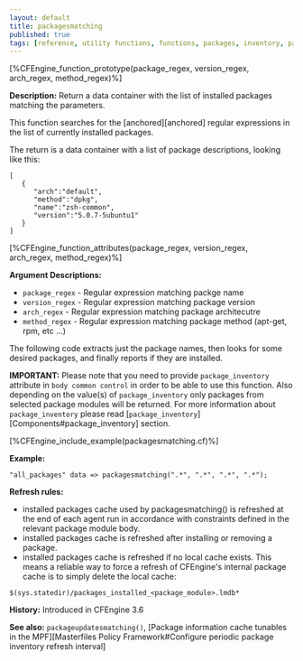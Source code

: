 ```yaml
---
layout: default
title: packagesmatching
published: true
tags: [reference, utility functions, functions, packages, inventory, packagesmatching]
---
```


[%CFEngine_function_prototype(package_regex, version_regex, arch_regex, method_regex)%]

**Description:** Return a data container with the list of installed packages
matching the parameters.

This function searches for the [anchored][anchored] regular expressions in the
list of currently installed packages.

The return is a data container with a list of package descriptions, looking like
this:

```
[
   {
      "arch":"default",
      "method":"dpkg",
      "name":"zsh-common",
      "version":"5.0.7-5ubuntu1"
   }
]
```

[%CFEngine_function_attributes(package_regex, version_regex, arch_regex, method_regex)%]

**Argument Descriptions:**

* `package_regex` - Regular expression matching packge name
* `version_regex` - Regular expression matching package version
* `arch_regex` - Regular expression matching package architecutre
* `method_regex` - Regular expression matching package method (apt-get, rpm, etc ...)

The following code extracts just the package names, then looks for
some desired packages, and finally reports if they are installed.

**IMPORTANT:** Please note that you need to provide `package_inventory` attribute in `body common control` in order to be able to use this function. Also depending on the value(s) of `package_inventory` only packages from selected package modules will be returned. For more information about `package_inventory` please read [`package_inventory`][Components#package_inventory] section.

[%CFEngine_include_example(packagesmatching.cf)%]

**Example:**

```cf3
"all_packages" data => packagesmatching(".*", ".*", ".*", ".*");
```

**Refresh rules:**
* installed packages cache used by packagesmatching() is refreshed at the end of each agent run in accordance with constraints defined in the relevant package module body.
* installed packages cache is refreshed after installing or removing a package.
* installed packages cache is refreshed if no local cache exists.
        This means a reliable way to force a refresh of CFEngine's internal package cache is to simply delete the local cache:

```cf3
$(sys.statedir)/packages_installed_<package_module>.lmdb*
```

**History:** Introduced in CFEngine 3.6

**See also:** `packageupdatesmatching()`, [Package information cache tunables in the MPF][Masterfiles Policy Framework#Configure periodic package inventory refresh interval]
